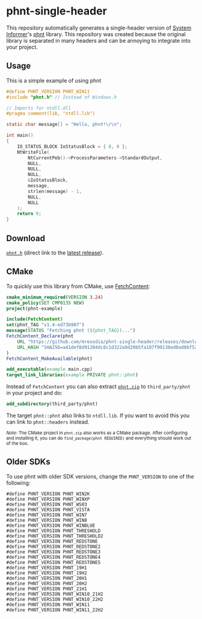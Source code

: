 # phnt-single-header

This repository automatically generates a single-header version of [System Informer](https://github.com/winsiderss/systeminformer)'s [phnt](https://github.com/winsiderss/systeminformer/tree/master/phnt) library. This repository was created because the original library is separated in many headers and can be annoying to integrate into your project.

## Usage

This is a simple example of using phnt

```c
#define PHNT_VERSION PHNT_WIN11
#include "phnt.h" // Instead of Windows.h

// Imports for ntdll.dll
#pragma comment(lib, "ntdll.lib")

static char message[] = "Hello, phnt!\r\n";

int main()
{
    IO_STATUS_BLOCK IoStatusBlock = { 0, 0 };
    NtWriteFile(
        NtCurrentPeb()->ProcessParameters->StandardOutput,
        NULL,
        NULL,
        NULL,
        &IoStatusBlock,
        message,
        strlen(message) - 1,
        NULL,
        NULL
    );
    return 0;
}
```

## Download

[`phnt.h`](https://github.com/mrexodia/phnt-single-header/releases/latest/download/phnt.h) (direct link to the [latest release](https://github.com/mrexodia/phnt-single-header/releases/latest)).

## CMake

To quickly use this library from CMake, use [FetchContent](https://cmake.org/cmake/help/latest/module/FetchContent.html):

```cmake
cmake_minimum_required(VERSION 3.24)
cmake_policy(SET CMP0135 NEW)
project(phnt-example)

include(FetchContent)
set(phnt_TAG "v1.4-ed73b907")
message(STATUS "Fetching phnt (${phnt_TAG})...")
FetchContent_Declare(phnt
    URL "https://github.com/mrexodia/phnt-single-header/releases/download/${phnt_TAG}/phnt.zip"
    URL_HASH "SHA256=a41def8d91204dc8c1d322a9d20b5fa107f99138ed0ad8bf52d6353137000dd5"
)
FetchContent_MakeAvailable(phnt)

add_executable(example main.cpp)
target_link_libraries(example PRIVATE phnt::phnt)
```

Instead of `FetchContent` you can also extract [`phnt.zip`](https://github.com/mrexodia/phnt-single-header/releases/latest/download/phnt.zip) to `third_party/phnt` in your project and do:

```cmake
add_subdirectory(third_party/phnt)
```

The target `phnt::phnt` also links to `ntdll.lib`. If you want to avoid this you can link to `phnt::headers` instead.

<sub>_Note_: The CMake project in `phnt.zip` also works as a CMake package. After configuring and installing it, you can do `find_package(phnt REQUIRED)` and everything should work out of the box.</sub>

## Older SDKs

To use phnt with older SDK versions, change the `PHNT_VERSION` to one of the following:

```
#define PHNT_VERSION PHNT_WIN2K
#define PHNT_VERSION PHNT_WINXP
#define PHNT_VERSION PHNT_WS03
#define PHNT_VERSION PHNT_VISTA
#define PHNT_VERSION PHNT_WIN7
#define PHNT_VERSION PHNT_WIN8
#define PHNT_VERSION PHNT_WINBLUE
#define PHNT_VERSION PHNT_THRESHOLD
#define PHNT_VERSION PHNT_THRESHOLD2
#define PHNT_VERSION PHNT_REDSTONE
#define PHNT_VERSION PHNT_REDSTONE2
#define PHNT_VERSION PHNT_REDSTONE3
#define PHNT_VERSION PHNT_REDSTONE4
#define PHNT_VERSION PHNT_REDSTONE5
#define PHNT_VERSION PHNT_19H1
#define PHNT_VERSION PHNT_19H2
#define PHNT_VERSION PHNT_20H1
#define PHNT_VERSION PHNT_20H2
#define PHNT_VERSION PHNT_21H1
#define PHNT_VERSION PHNT_WIN10_21H2
#define PHNT_VERSION PHNT_WIN10_22H2
#define PHNT_VERSION PHNT_WIN11
#define PHNT_VERSION PHNT_WIN11_22H2
```
